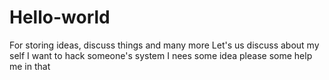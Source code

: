 # Hello-world
For storing ideas, discuss things and many more
Let's us discuss about my self 
I want to hack someone's system 
I nees some idea 
please some help me in that
